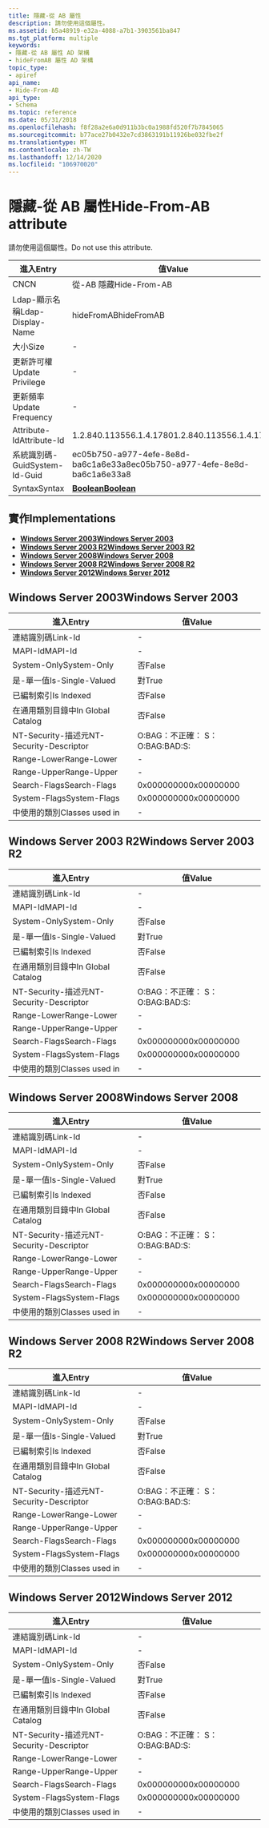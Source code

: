 ```yaml
---
title: 隱藏-從 AB 屬性
description: 請勿使用這個屬性。
ms.assetid: b5a48919-e32a-4088-a7b1-3903561ba847
ms.tgt_platform: multiple
keywords:
- 隱藏-從 AB 屬性 AD 架構
- hideFromAB 屬性 AD 架構
topic_type:
- apiref
api_name:
- Hide-From-AB
api_type:
- Schema
ms.topic: reference
ms.date: 05/31/2018
ms.openlocfilehash: f8f28a2e6a0d911b3bc0a1988fd520f7b7845065
ms.sourcegitcommit: b77ace27b0432e7cd3863191b11926be032fbe2f
ms.translationtype: MT
ms.contentlocale: zh-TW
ms.lasthandoff: 12/14/2020
ms.locfileid: "106970020"
---
```

# <a name="hide-from-ab-attribute"></a><span data-ttu-id="635fb-105">隱藏-從 AB 屬性</span><span class="sxs-lookup"><span data-stu-id="635fb-105">Hide-From-AB attribute</span></span>

<span data-ttu-id="635fb-106">請勿使用這個屬性。</span><span class="sxs-lookup"><span data-stu-id="635fb-106">Do not use this attribute.</span></span>



| <span data-ttu-id="635fb-107">進入</span><span class="sxs-lookup"><span data-stu-id="635fb-107">Entry</span></span> | <span data-ttu-id="635fb-108">值</span><span class="sxs-lookup"><span data-stu-id="635fb-108">Value</span></span> |
|-------------------|--------------------------------------|
| <span data-ttu-id="635fb-109">CN</span><span class="sxs-lookup"><span data-stu-id="635fb-109">CN</span></span>                | <span data-ttu-id="635fb-110">從-AB 隱藏</span><span class="sxs-lookup"><span data-stu-id="635fb-110">Hide-From-AB</span></span>                         |
| <span data-ttu-id="635fb-111">Ldap-顯示名稱</span><span class="sxs-lookup"><span data-stu-id="635fb-111">Ldap-Display-Name</span></span> | <span data-ttu-id="635fb-112">hideFromAB</span><span class="sxs-lookup"><span data-stu-id="635fb-112">hideFromAB</span></span>                           |
| <span data-ttu-id="635fb-113">大小</span><span class="sxs-lookup"><span data-stu-id="635fb-113">Size</span></span>              | \-                                   |
| <span data-ttu-id="635fb-114">更新許可權</span><span class="sxs-lookup"><span data-stu-id="635fb-114">Update Privilege</span></span>  | \-                                   |
| <span data-ttu-id="635fb-115">更新頻率</span><span class="sxs-lookup"><span data-stu-id="635fb-115">Update Frequency</span></span>  | \-                                   |
| <span data-ttu-id="635fb-116">Attribute-Id</span><span class="sxs-lookup"><span data-stu-id="635fb-116">Attribute-Id</span></span>      | <span data-ttu-id="635fb-117">1.2.840.113556.1.4.1780</span><span class="sxs-lookup"><span data-stu-id="635fb-117">1.2.840.113556.1.4.1780</span></span>              |
| <span data-ttu-id="635fb-118">系統識別碼-Guid</span><span class="sxs-lookup"><span data-stu-id="635fb-118">System-Id-Guid</span></span>    | <span data-ttu-id="635fb-119">ec05b750-a977-4efe-8e8d-ba6c1a6e33a8</span><span class="sxs-lookup"><span data-stu-id="635fb-119">ec05b750-a977-4efe-8e8d-ba6c1a6e33a8</span></span> |
| <span data-ttu-id="635fb-120">Syntax</span><span class="sxs-lookup"><span data-stu-id="635fb-120">Syntax</span></span>            | [<span data-ttu-id="635fb-121">**Boolean**</span><span class="sxs-lookup"><span data-stu-id="635fb-121">**Boolean**</span></span>](s-boolean.md)         |



## <a name="implementations"></a><span data-ttu-id="635fb-122">實作</span><span class="sxs-lookup"><span data-stu-id="635fb-122">Implementations</span></span>

-   [<span data-ttu-id="635fb-123">**Windows Server 2003**</span><span class="sxs-lookup"><span data-stu-id="635fb-123">**Windows Server 2003**</span></span>](#windows-server-2003)
-   [<span data-ttu-id="635fb-124">**Windows Server 2003 R2**</span><span class="sxs-lookup"><span data-stu-id="635fb-124">**Windows Server 2003 R2**</span></span>](#windows-server-2003-r2)
-   [<span data-ttu-id="635fb-125">**Windows Server 2008**</span><span class="sxs-lookup"><span data-stu-id="635fb-125">**Windows Server 2008**</span></span>](#windows-server-2008)
-   [<span data-ttu-id="635fb-126">**Windows Server 2008 R2**</span><span class="sxs-lookup"><span data-stu-id="635fb-126">**Windows Server 2008 R2**</span></span>](#windows-server-2008-r2)
-   [<span data-ttu-id="635fb-127">**Windows Server 2012**</span><span class="sxs-lookup"><span data-stu-id="635fb-127">**Windows Server 2012**</span></span>](#windows-server-2012)

## <a name="windows-server-2003"></a><span data-ttu-id="635fb-128">Windows Server 2003</span><span class="sxs-lookup"><span data-stu-id="635fb-128">Windows Server 2003</span></span>



| <span data-ttu-id="635fb-129">進入</span><span class="sxs-lookup"><span data-stu-id="635fb-129">Entry</span></span> | <span data-ttu-id="635fb-130">值</span><span class="sxs-lookup"><span data-stu-id="635fb-130">Value</span></span> |
|------------------------|--------------|
| <span data-ttu-id="635fb-131">連結識別碼</span><span class="sxs-lookup"><span data-stu-id="635fb-131">Link-Id</span></span>                | \-           |
| <span data-ttu-id="635fb-132">MAPI-Id</span><span class="sxs-lookup"><span data-stu-id="635fb-132">MAPI-Id</span></span>                | \-           |
| <span data-ttu-id="635fb-133">System-Only</span><span class="sxs-lookup"><span data-stu-id="635fb-133">System-Only</span></span>            | <span data-ttu-id="635fb-134">否</span><span class="sxs-lookup"><span data-stu-id="635fb-134">False</span></span>        |
| <span data-ttu-id="635fb-135">是-單一值</span><span class="sxs-lookup"><span data-stu-id="635fb-135">Is-Single-Valued</span></span>       | <span data-ttu-id="635fb-136">對</span><span class="sxs-lookup"><span data-stu-id="635fb-136">True</span></span>         |
| <span data-ttu-id="635fb-137">已編制索引</span><span class="sxs-lookup"><span data-stu-id="635fb-137">Is Indexed</span></span>             | <span data-ttu-id="635fb-138">否</span><span class="sxs-lookup"><span data-stu-id="635fb-138">False</span></span>        |
| <span data-ttu-id="635fb-139">在通用類別目錄中</span><span class="sxs-lookup"><span data-stu-id="635fb-139">In Global Catalog</span></span>      | <span data-ttu-id="635fb-140">否</span><span class="sxs-lookup"><span data-stu-id="635fb-140">False</span></span>        |
| <span data-ttu-id="635fb-141">NT-Security-描述元</span><span class="sxs-lookup"><span data-stu-id="635fb-141">NT-Security-Descriptor</span></span> | <span data-ttu-id="635fb-142">O:BAG：不正確： S：</span><span class="sxs-lookup"><span data-stu-id="635fb-142">O:BAG:BAD:S:</span></span> |
| <span data-ttu-id="635fb-143">Range-Lower</span><span class="sxs-lookup"><span data-stu-id="635fb-143">Range-Lower</span></span>            | \-           |
| <span data-ttu-id="635fb-144">Range-Upper</span><span class="sxs-lookup"><span data-stu-id="635fb-144">Range-Upper</span></span>            | \-           |
| <span data-ttu-id="635fb-145">Search-Flags</span><span class="sxs-lookup"><span data-stu-id="635fb-145">Search-Flags</span></span>           | <span data-ttu-id="635fb-146">0x00000000</span><span class="sxs-lookup"><span data-stu-id="635fb-146">0x00000000</span></span>   |
| <span data-ttu-id="635fb-147">System-Flags</span><span class="sxs-lookup"><span data-stu-id="635fb-147">System-Flags</span></span>           | <span data-ttu-id="635fb-148">0x00000000</span><span class="sxs-lookup"><span data-stu-id="635fb-148">0x00000000</span></span>   |
| <span data-ttu-id="635fb-149">中使用的類別</span><span class="sxs-lookup"><span data-stu-id="635fb-149">Classes used in</span></span>        | \-           |



## <a name="windows-server-2003-r2"></a><span data-ttu-id="635fb-150">Windows Server 2003 R2</span><span class="sxs-lookup"><span data-stu-id="635fb-150">Windows Server 2003 R2</span></span>



| <span data-ttu-id="635fb-151">進入</span><span class="sxs-lookup"><span data-stu-id="635fb-151">Entry</span></span> | <span data-ttu-id="635fb-152">值</span><span class="sxs-lookup"><span data-stu-id="635fb-152">Value</span></span> |
|------------------------|--------------|
| <span data-ttu-id="635fb-153">連結識別碼</span><span class="sxs-lookup"><span data-stu-id="635fb-153">Link-Id</span></span>                | \-           |
| <span data-ttu-id="635fb-154">MAPI-Id</span><span class="sxs-lookup"><span data-stu-id="635fb-154">MAPI-Id</span></span>                | \-           |
| <span data-ttu-id="635fb-155">System-Only</span><span class="sxs-lookup"><span data-stu-id="635fb-155">System-Only</span></span>            | <span data-ttu-id="635fb-156">否</span><span class="sxs-lookup"><span data-stu-id="635fb-156">False</span></span>        |
| <span data-ttu-id="635fb-157">是-單一值</span><span class="sxs-lookup"><span data-stu-id="635fb-157">Is-Single-Valued</span></span>       | <span data-ttu-id="635fb-158">對</span><span class="sxs-lookup"><span data-stu-id="635fb-158">True</span></span>         |
| <span data-ttu-id="635fb-159">已編制索引</span><span class="sxs-lookup"><span data-stu-id="635fb-159">Is Indexed</span></span>             | <span data-ttu-id="635fb-160">否</span><span class="sxs-lookup"><span data-stu-id="635fb-160">False</span></span>        |
| <span data-ttu-id="635fb-161">在通用類別目錄中</span><span class="sxs-lookup"><span data-stu-id="635fb-161">In Global Catalog</span></span>      | <span data-ttu-id="635fb-162">否</span><span class="sxs-lookup"><span data-stu-id="635fb-162">False</span></span>        |
| <span data-ttu-id="635fb-163">NT-Security-描述元</span><span class="sxs-lookup"><span data-stu-id="635fb-163">NT-Security-Descriptor</span></span> | <span data-ttu-id="635fb-164">O:BAG：不正確： S：</span><span class="sxs-lookup"><span data-stu-id="635fb-164">O:BAG:BAD:S:</span></span> |
| <span data-ttu-id="635fb-165">Range-Lower</span><span class="sxs-lookup"><span data-stu-id="635fb-165">Range-Lower</span></span>            | \-           |
| <span data-ttu-id="635fb-166">Range-Upper</span><span class="sxs-lookup"><span data-stu-id="635fb-166">Range-Upper</span></span>            | \-           |
| <span data-ttu-id="635fb-167">Search-Flags</span><span class="sxs-lookup"><span data-stu-id="635fb-167">Search-Flags</span></span>           | <span data-ttu-id="635fb-168">0x00000000</span><span class="sxs-lookup"><span data-stu-id="635fb-168">0x00000000</span></span>   |
| <span data-ttu-id="635fb-169">System-Flags</span><span class="sxs-lookup"><span data-stu-id="635fb-169">System-Flags</span></span>           | <span data-ttu-id="635fb-170">0x00000000</span><span class="sxs-lookup"><span data-stu-id="635fb-170">0x00000000</span></span>   |
| <span data-ttu-id="635fb-171">中使用的類別</span><span class="sxs-lookup"><span data-stu-id="635fb-171">Classes used in</span></span>        | \-           |



## <a name="windows-server-2008"></a><span data-ttu-id="635fb-172">Windows Server 2008</span><span class="sxs-lookup"><span data-stu-id="635fb-172">Windows Server 2008</span></span>



| <span data-ttu-id="635fb-173">進入</span><span class="sxs-lookup"><span data-stu-id="635fb-173">Entry</span></span> | <span data-ttu-id="635fb-174">值</span><span class="sxs-lookup"><span data-stu-id="635fb-174">Value</span></span> |
|------------------------|--------------|
| <span data-ttu-id="635fb-175">連結識別碼</span><span class="sxs-lookup"><span data-stu-id="635fb-175">Link-Id</span></span>                | \-           |
| <span data-ttu-id="635fb-176">MAPI-Id</span><span class="sxs-lookup"><span data-stu-id="635fb-176">MAPI-Id</span></span>                | \-           |
| <span data-ttu-id="635fb-177">System-Only</span><span class="sxs-lookup"><span data-stu-id="635fb-177">System-Only</span></span>            | <span data-ttu-id="635fb-178">否</span><span class="sxs-lookup"><span data-stu-id="635fb-178">False</span></span>        |
| <span data-ttu-id="635fb-179">是-單一值</span><span class="sxs-lookup"><span data-stu-id="635fb-179">Is-Single-Valued</span></span>       | <span data-ttu-id="635fb-180">對</span><span class="sxs-lookup"><span data-stu-id="635fb-180">True</span></span>         |
| <span data-ttu-id="635fb-181">已編制索引</span><span class="sxs-lookup"><span data-stu-id="635fb-181">Is Indexed</span></span>             | <span data-ttu-id="635fb-182">否</span><span class="sxs-lookup"><span data-stu-id="635fb-182">False</span></span>        |
| <span data-ttu-id="635fb-183">在通用類別目錄中</span><span class="sxs-lookup"><span data-stu-id="635fb-183">In Global Catalog</span></span>      | <span data-ttu-id="635fb-184">否</span><span class="sxs-lookup"><span data-stu-id="635fb-184">False</span></span>        |
| <span data-ttu-id="635fb-185">NT-Security-描述元</span><span class="sxs-lookup"><span data-stu-id="635fb-185">NT-Security-Descriptor</span></span> | <span data-ttu-id="635fb-186">O:BAG：不正確： S：</span><span class="sxs-lookup"><span data-stu-id="635fb-186">O:BAG:BAD:S:</span></span> |
| <span data-ttu-id="635fb-187">Range-Lower</span><span class="sxs-lookup"><span data-stu-id="635fb-187">Range-Lower</span></span>            | \-           |
| <span data-ttu-id="635fb-188">Range-Upper</span><span class="sxs-lookup"><span data-stu-id="635fb-188">Range-Upper</span></span>            | \-           |
| <span data-ttu-id="635fb-189">Search-Flags</span><span class="sxs-lookup"><span data-stu-id="635fb-189">Search-Flags</span></span>           | <span data-ttu-id="635fb-190">0x00000000</span><span class="sxs-lookup"><span data-stu-id="635fb-190">0x00000000</span></span>   |
| <span data-ttu-id="635fb-191">System-Flags</span><span class="sxs-lookup"><span data-stu-id="635fb-191">System-Flags</span></span>           | <span data-ttu-id="635fb-192">0x00000000</span><span class="sxs-lookup"><span data-stu-id="635fb-192">0x00000000</span></span>   |
| <span data-ttu-id="635fb-193">中使用的類別</span><span class="sxs-lookup"><span data-stu-id="635fb-193">Classes used in</span></span>        | \-           |



## <a name="windows-server-2008-r2"></a><span data-ttu-id="635fb-194">Windows Server 2008 R2</span><span class="sxs-lookup"><span data-stu-id="635fb-194">Windows Server 2008 R2</span></span>



| <span data-ttu-id="635fb-195">進入</span><span class="sxs-lookup"><span data-stu-id="635fb-195">Entry</span></span> | <span data-ttu-id="635fb-196">值</span><span class="sxs-lookup"><span data-stu-id="635fb-196">Value</span></span> |
|------------------------|--------------|
| <span data-ttu-id="635fb-197">連結識別碼</span><span class="sxs-lookup"><span data-stu-id="635fb-197">Link-Id</span></span>                | \-           |
| <span data-ttu-id="635fb-198">MAPI-Id</span><span class="sxs-lookup"><span data-stu-id="635fb-198">MAPI-Id</span></span>                | \-           |
| <span data-ttu-id="635fb-199">System-Only</span><span class="sxs-lookup"><span data-stu-id="635fb-199">System-Only</span></span>            | <span data-ttu-id="635fb-200">否</span><span class="sxs-lookup"><span data-stu-id="635fb-200">False</span></span>        |
| <span data-ttu-id="635fb-201">是-單一值</span><span class="sxs-lookup"><span data-stu-id="635fb-201">Is-Single-Valued</span></span>       | <span data-ttu-id="635fb-202">對</span><span class="sxs-lookup"><span data-stu-id="635fb-202">True</span></span>         |
| <span data-ttu-id="635fb-203">已編制索引</span><span class="sxs-lookup"><span data-stu-id="635fb-203">Is Indexed</span></span>             | <span data-ttu-id="635fb-204">否</span><span class="sxs-lookup"><span data-stu-id="635fb-204">False</span></span>        |
| <span data-ttu-id="635fb-205">在通用類別目錄中</span><span class="sxs-lookup"><span data-stu-id="635fb-205">In Global Catalog</span></span>      | <span data-ttu-id="635fb-206">否</span><span class="sxs-lookup"><span data-stu-id="635fb-206">False</span></span>        |
| <span data-ttu-id="635fb-207">NT-Security-描述元</span><span class="sxs-lookup"><span data-stu-id="635fb-207">NT-Security-Descriptor</span></span> | <span data-ttu-id="635fb-208">O:BAG：不正確： S：</span><span class="sxs-lookup"><span data-stu-id="635fb-208">O:BAG:BAD:S:</span></span> |
| <span data-ttu-id="635fb-209">Range-Lower</span><span class="sxs-lookup"><span data-stu-id="635fb-209">Range-Lower</span></span>            | \-           |
| <span data-ttu-id="635fb-210">Range-Upper</span><span class="sxs-lookup"><span data-stu-id="635fb-210">Range-Upper</span></span>            | \-           |
| <span data-ttu-id="635fb-211">Search-Flags</span><span class="sxs-lookup"><span data-stu-id="635fb-211">Search-Flags</span></span>           | <span data-ttu-id="635fb-212">0x00000000</span><span class="sxs-lookup"><span data-stu-id="635fb-212">0x00000000</span></span>   |
| <span data-ttu-id="635fb-213">System-Flags</span><span class="sxs-lookup"><span data-stu-id="635fb-213">System-Flags</span></span>           | <span data-ttu-id="635fb-214">0x00000000</span><span class="sxs-lookup"><span data-stu-id="635fb-214">0x00000000</span></span>   |
| <span data-ttu-id="635fb-215">中使用的類別</span><span class="sxs-lookup"><span data-stu-id="635fb-215">Classes used in</span></span>        | \-           |



## <a name="windows-server-2012"></a><span data-ttu-id="635fb-216">Windows Server 2012</span><span class="sxs-lookup"><span data-stu-id="635fb-216">Windows Server 2012</span></span>



| <span data-ttu-id="635fb-217">進入</span><span class="sxs-lookup"><span data-stu-id="635fb-217">Entry</span></span> | <span data-ttu-id="635fb-218">值</span><span class="sxs-lookup"><span data-stu-id="635fb-218">Value</span></span> |
|------------------------|--------------|
| <span data-ttu-id="635fb-219">連結識別碼</span><span class="sxs-lookup"><span data-stu-id="635fb-219">Link-Id</span></span>                | \-           |
| <span data-ttu-id="635fb-220">MAPI-Id</span><span class="sxs-lookup"><span data-stu-id="635fb-220">MAPI-Id</span></span>                | \-           |
| <span data-ttu-id="635fb-221">System-Only</span><span class="sxs-lookup"><span data-stu-id="635fb-221">System-Only</span></span>            | <span data-ttu-id="635fb-222">否</span><span class="sxs-lookup"><span data-stu-id="635fb-222">False</span></span>        |
| <span data-ttu-id="635fb-223">是-單一值</span><span class="sxs-lookup"><span data-stu-id="635fb-223">Is-Single-Valued</span></span>       | <span data-ttu-id="635fb-224">對</span><span class="sxs-lookup"><span data-stu-id="635fb-224">True</span></span>         |
| <span data-ttu-id="635fb-225">已編制索引</span><span class="sxs-lookup"><span data-stu-id="635fb-225">Is Indexed</span></span>             | <span data-ttu-id="635fb-226">否</span><span class="sxs-lookup"><span data-stu-id="635fb-226">False</span></span>        |
| <span data-ttu-id="635fb-227">在通用類別目錄中</span><span class="sxs-lookup"><span data-stu-id="635fb-227">In Global Catalog</span></span>      | <span data-ttu-id="635fb-228">否</span><span class="sxs-lookup"><span data-stu-id="635fb-228">False</span></span>        |
| <span data-ttu-id="635fb-229">NT-Security-描述元</span><span class="sxs-lookup"><span data-stu-id="635fb-229">NT-Security-Descriptor</span></span> | <span data-ttu-id="635fb-230">O:BAG：不正確： S：</span><span class="sxs-lookup"><span data-stu-id="635fb-230">O:BAG:BAD:S:</span></span> |
| <span data-ttu-id="635fb-231">Range-Lower</span><span class="sxs-lookup"><span data-stu-id="635fb-231">Range-Lower</span></span>            | \-           |
| <span data-ttu-id="635fb-232">Range-Upper</span><span class="sxs-lookup"><span data-stu-id="635fb-232">Range-Upper</span></span>            | \-           |
| <span data-ttu-id="635fb-233">Search-Flags</span><span class="sxs-lookup"><span data-stu-id="635fb-233">Search-Flags</span></span>           | <span data-ttu-id="635fb-234">0x00000000</span><span class="sxs-lookup"><span data-stu-id="635fb-234">0x00000000</span></span>   |
| <span data-ttu-id="635fb-235">System-Flags</span><span class="sxs-lookup"><span data-stu-id="635fb-235">System-Flags</span></span>           | <span data-ttu-id="635fb-236">0x00000000</span><span class="sxs-lookup"><span data-stu-id="635fb-236">0x00000000</span></span>   |
| <span data-ttu-id="635fb-237">中使用的類別</span><span class="sxs-lookup"><span data-stu-id="635fb-237">Classes used in</span></span>        | \-           |



 

 




